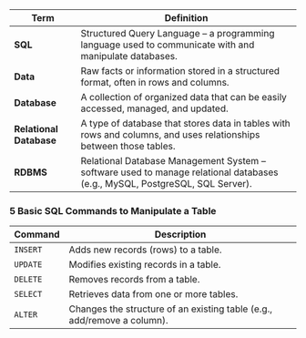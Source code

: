 | Term                  | Definition |
|-----------------------|------------|
| **SQL**               | Structured Query Language – a programming language used to communicate with and manipulate databases. |
| **Data**              | Raw facts or information stored in a structured format, often in rows and columns. |
| **Database**          | A collection of organized data that can be easily accessed, managed, and updated. |
| **Relational Database** | A type of database that stores data in tables with rows and columns, and uses relationships between those tables. |
| **RDBMS**             | Relational Database Management System – software used to manage relational databases (e.g., MySQL, PostgreSQL, SQL Server). |

###  5 Basic SQL Commands to Manipulate a Table

| Command      | Description |
|--------------|-------------|
| `INSERT`     | Adds new records (rows) to a table. |
| `UPDATE`     | Modifies existing records in a table. |
| `DELETE`     | Removes records from a table. |
| `SELECT`     | Retrieves data from one or more tables. |
| `ALTER`      | Changes the structure of an existing table (e.g., add/remove a column). |

